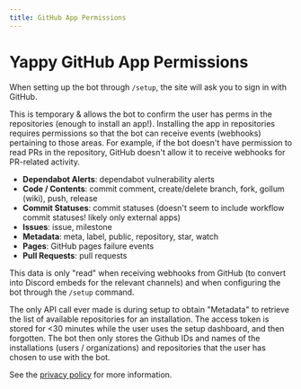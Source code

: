 ```yaml
---
title: GitHub App Permissions
---
```


# Yappy GitHub App Permissions

When setting up the bot through `/setup`, the site will ask you to sign in with GitHub.

This is temporary & allows the bot to confirm the user has perms in the repositories (enough to install an app!). Installing the app in repositories requires permissions so that the bot can receive events (webhooks) pertaining to those areas.  For example, if the bot doesn't have permission to read PRs in the repository, GitHub doesn't allow it to receive webhooks for PR-related activity.

- **Dependabot Alerts**: dependabot vulnerability alerts
- **Code / Contents**: commit comment, create/delete branch, fork, gollum (wiki), push, release
- **Commit Statuses**: commit statuses (doesn't seem to include workflow commit statuses! likely only external apps)
- **Issues**: issue, milestone
- **Metadata**: meta, label, public, repository, star, watch
- **Pages**: GitHub pages failure events
- **Pull Requests**: pull requests

This data is only "read" when receiving webhooks from GitHub (to convert into Discord embeds for the relevant channels) and when configuring the bot through the `/setup` command.

The only API call ever made is during setup to obtain "Metadata" to retrieve the list of available repositories for an installation. The access token is stored for <30 minutes while the user uses the setup dashboard, and then forgotten. The bot then only stores the Github IDs and names of the installations (users / organizations) and repositories that the user has chosen to use with the bot.

See the [privacy policy](privacy.html) for more information.
